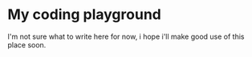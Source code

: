 # My coding playground
I'm not sure what to write here for now, i hope i'll make good use of this place soon.
